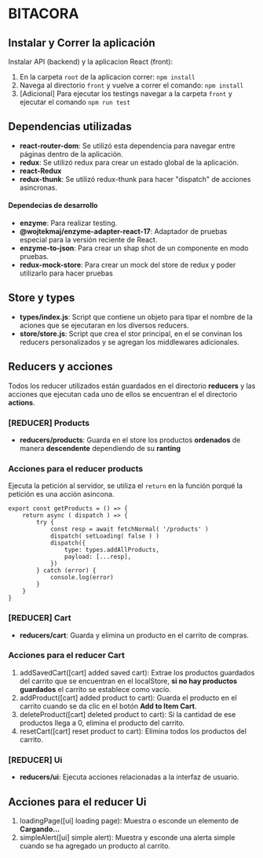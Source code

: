 # BITACORA

## Instalar y Correr la aplicación

Instalar API (backend) y la aplicacion React (front):

1. En la carpeta `root` de la aplicacion correr:
   `npm install`
2. Navega al directorio `front` y vuelve a correr el comando:
   `npm install`
3. [Adicional] Para ejecutar los testings navegar a la carpeta `front` y ejecutar el comando
    `npm run test`

## Dependencias utilizadas
- **react-router-dom**: Se utilizó esta dependencia para navegar entre páginas dentro de la aplicación.
- **redux**: Se utilizó redux para crear un estado global de la aplicación.
- **react-Redux**
- **redux-thunk**: Se utilizó redux-thunk para hacer "dispatch" de acciones asincronas.
#### Dependecias de desarrollo
- **enzyme**: Para realizar testing.
- **@wojtekmaj/enzyme-adapter-react-17**: Adaptador de pruebas especial para la versión reciente de React.
- **enzyme-to-json**: Para crear un shap shot de un componente en modo pruebas.
- **redux-mock-store**: Para crear un mock del store de redux y poder utilizarlo para hacer pruebas

## Store y types
 - **types/index.js**: Script que contiene un objeto para tipar el nombre de la aciones que se ejecutaran en los diversos reducers.
 - **store/store.js**: Script que crea el stor principal, en el se convinan los reducers personalizados y se agregan los middlewares adicionales.

## Reducers y acciones
Todos los reducer utilizados están guardados en el directorio **reducers** y las acciones que ejecutan cada uno de ellos
se encuentran el el directorio **actions**.

### [REDUCER] Products
- **reducers/products**: Guarda en el store los productos **ordenados** de manera **descendente** dependiendo de su **ranting**

### Acciones para el reducer products
Ejecuta la petición al servidor, se utiliza el `return` en la función porqué la petición es una acción asincona.
```
export const getProducts = () => {
    return async ( dispatch ) => {
        try {
            const resp = await fetchNormal( '/products' )
            dispatch( setLoading( false ) )
            dispatch({
                type: types.addAllProducts,
                payload: [...resp],
            })
        } catch (error) {
            console.log(error)
        }
    }
}
```
### [REDUCER] Cart
- **reducers/cart**: Guarda y elimina un producto en el carrito de compras.

### Acciones para el reducer Cart
1. addSavedCart([cart] added saved cart): Extrae los productos guardados del carrito que se encuentran en el localStore, 
**si no hay productos guardados** el carrito se establece como vacío.
2. addProduct([cart] added product to cart): Guarda el producto en el carrito cuando se da clic en el botón **Add to Item Cart**.
3. deleteProduct([cart] deleted product to cart): Si la cantidad de ese productos llega a 0, elimina el producto del carrito.
3. resetCart([cart] reset product to cart): Elimina todos los productos del carrito.

### [REDUCER] Ui 
- **reducers/ui**: Ejecuta acciones relacionadas a la interfaz de usuario.

## Acciones para el reducer Ui
1. loadingPage([ui] loading page): Muestra o esconde un elemento de **Cargando...**
2. simpleAlert([ui] simple alert): Muestra y esconde una alerta simple cuando se ha agregado un producto al carrito.

